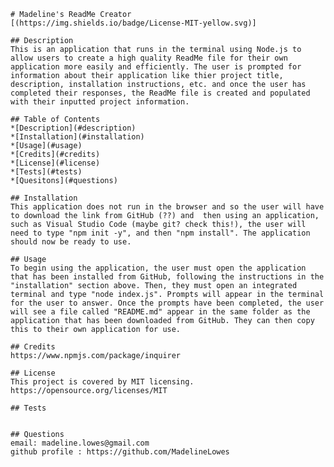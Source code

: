 
    # Madeline's ReadMe Creator
    [(https://img.shields.io/badge/License-MIT-yellow.svg)]
  
    ## Description 
    This is an application that runs in the terminal using Node.js to allow users to create a high quality ReadMe file for their own application more easily and efficiently. The user is prompted for information about their application like thier project title, description, installation instructions, etc. and once the user has completed their responses, the ReadMe file is created and populated with their inputted project information.

    ## Table of Contents
    *[Description](#description)
    *[Installation](#installation)
    *[Usage](#usage)
    *[Credits](#credits)
    *[License](#license)
    *[Tests](#tests)
    *[Quesitons](#questions)
    
    ## Installation 
    This application does not run in the browser and so the user will have to download the link from GitHub (??) and  then using an application, such as Visual Studio Code (maybe git? check this!), the user will need to type "npm init -y", and then "npm install". The application should now be ready to use.
                
    ## Usage 
    To begin using the application, the user must open the application that has been installed from GitHub, following the instructions in the "installation" section above. Then, they must open an integrated terminal and type "node index.js". Prompts will appear in the terminal for the user to answer. Once the prompts have been completed, the user will see a file called "README.md" appear in the same folder as the application that has been downloaded from GitHub. They can then copy this to their own application for use.
                
    ## Credits 
    https://www.npmjs.com/package/inquirer
                
    ## License
    This project is covered by MIT licensing.
    https://opensource.org/licenses/MIT
    
    ## Tests 
    
    
    ## Questions
    email: madeline.lowes@gmail.com
    github profile : https://github.com/MadelineLowes
    
